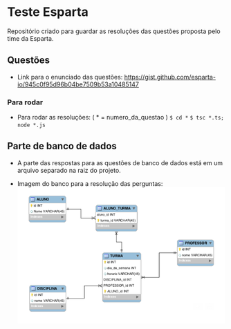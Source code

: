 # Teste Esparta

Repositório criado para guardar as resoluções das questões proposta pelo time da Esparta.

## Questões
- Link para o enunciado das questões: https://gist.github.com/esparta-io/945c0f95d96b04be7509b53a10485147


### Para rodar
- Para rodar as resoluções:
  ( * = numero_da_questao ) 
`$ cd *`
`$ tsc *.ts; node *.js`

## Parte de banco de dados
- A parte das respostas para as questões de banco de dados está em um arquivo separado na raiz do projeto.

- Imagem do banco para a resolução das perguntas:
![](imagem_banco.png)